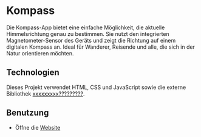 # Kompass
Die Kompass-App bietet eine einfache Möglichkeit, die aktuelle Himmelsrichtung genau zu bestimmen. Sie nutzt den integrierten Magnetometer-Sensor des Geräts und zeigt die Richtung auf einem digitalen Kompass an.   Ideal für Wanderer, Reisende und alle, die sich in der Natur orientieren möchten.
## Technologien
Dieses Projekt verwendet HTML, CSS und JavaScript sowie die externe Bibliothek [xxxxxxxxx?????????]().
## Benutzung
- Öffne die [Website](https://nils-programmierer.github.io/Kompass/)
